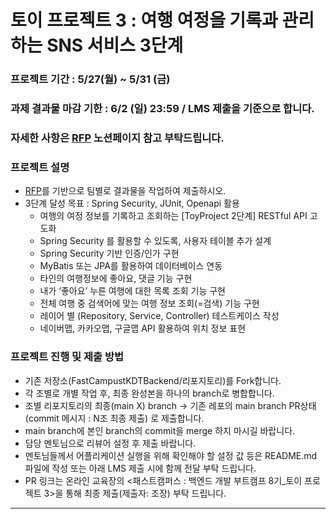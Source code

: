 # 토이 프로젝트 3 : 여행 여정을 기록과 관리하는 SNS 서비스 3단계

### 프로젝트 기간 : 5/27(월) ~ 5/31 (금)
### 과제 결과물 마감 기한 : 6/2 (일) 23:59 / LMS 제출을 기준으로 합니다.
### 자세한 사항은 [RFP](https://www.notion.so/3-217455bdb40f40b1baafa07e4417f77d) 노션페이지 참고 부탁드립니다.

### 프로젝트 설명
- [RFP](https://www.notion.so/Toy-Project-3-c008e3638360424c8a001b24f293c335)를 기반으로 팀별로 결과물을 작업하여 제출하시오.
- 3단계 달성 목표 : Spring Security, JUnit, Openapi 활용
  - 여행의 여정 정보를 기록하고 조회하는 [ToyProject 2단계] RESTful API 고도화
  - Spring Security 를 활용할 수 있도록, 사용자 테이블 추가 설계
  - Spring Security 기반 인증/인가 구현
  - MyBatis 또는 JPA를 활용하여 데이터베이스 연동
  - 타인의 여행정보에 좋아요, 댓글 기능 구현
  - 내가 ‘좋아요’ 누른 여행에 대한 목록 조회 기능 구현
  - 전체 여행 중 검색어에 맞는 여행 정보 조회(=검색) 기능 구현
  - 레이어 별 (Repository, Service, Controller) 테스트케이스 작성
  - 네이버맵, 카카오맵, 구글맵 API 활용하여 위치 정보 표현



### 프로젝트 진행 및 제출 방법
- 기존 저장소(FastCampustKDTBackend/리포지토리)를 Fork합니다.
- 각 조별로 개별 작업 후, 최종 완성본을 하나의 branch로 병합합니다.
- 조별 리포지토리의 최종(main X) branch -> 기존 레포의 main branch PR상태(commit 메시지 : N조 최종 제출) 로 제출합니다.
- main branch에 본인 branch의 commit을 merge 하지 마시길 바랍니다.
- 담당 멘토님으로 리뷰어 설정 후 제출 바랍니다.
- 멘토님들께서 어플리케이션 실행을 위해 확인해야 할 설정 값 등은 README.md 파일에 작성 또는 아래 LMS 제출 시에 함께 전달 부탁 드립니다.
- PR 링크는 온라인 교육장의 <패스트캠퍼스 : 백엔드 개발 부트캠프 8기_토이 프로젝트 3>을 통해 최종 제출(제출자: 조장) 부탁 드립니다.

<hr>

